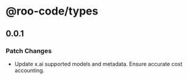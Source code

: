 # @roo-code/types

## 0.0.1

### Patch Changes

- Update x.ai supported models and metadata. Ensure accurate cost accounting.
